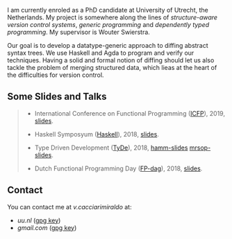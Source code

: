 
I am currently enroled as a PhD candidate at University of Utrecht,
the Netherlands.  My project is somewhere along the lines of
*structure-aware version control systems*, *generic programming* and
*dependently typed programming*. My supervisor is Wouter Swierstra.
 
Our goal is to develop a datatype-generic approach to diffing abstract
syntax trees. We use Haskell and Agda to program and verify our
techniques. Having a solid and formal notion of diffing should let us
also tackle the problem of merging structured data, which lieas at the
heart of the difficulties for version control.

## Some Slides and Talks

> - International Conference on Functional Programming ([ICFP](https://icfp19.sigplan.org/track/icfp-2019-papers#event-overview)), 
>   2019, [slides](data/icfp2019_slides.pdf).
>
> - Haskell Symposyum ([Haskell](https://icfp18.sigplan.org/track/haskellsymp-2018-papers)), 2018,
>   [slides](data/hask2018_slides.pdf).
>
> - Type Driven Development ([TyDe](https://icfp18.sigplan.org/track/tyde-2018)), 2018,
>   [hamm-slides](data/tyde2018_hamm_slides.pdf) [mrsop-slides](data/tyde2018_slides.pdf).
>
> - Dutch Functional Programming Day ([FP-dag](http://clean.cs.ru.nl/NL-FP_dag_2018)), 2018,
>   [slides](data/fpdag2018.pdf).


## Contact

You can contact me at *v.cacciarimiraldo* at:

- *uu.nl*     ([gpg key](data/v.cacciarimiraldo-at-uu.gpg.pub))
- *gmail.com* ([gpg key](data/v.cacciarimiraldo-at-gmail.gpg.pub))
